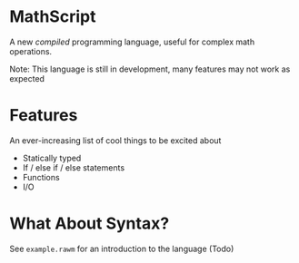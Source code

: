 # MathScript
A new *compiled* programming language, useful for complex math operations.

Note: This language is still in development, many features may not work as expected

# Features
An ever-increasing list of cool things to be excited about

 - Statically typed
 - If / else if / else statements
 - Functions
 - I/O

# What About Syntax?
See `example.rawm` for an introduction to the language (Todo)
